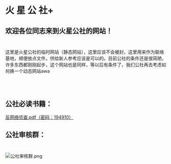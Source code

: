 # 火   星   公   社+

## 欢迎各位同志来到火星公社的网站！<br><br>

这里是火星公社的临时网站（静态网站），这里应该不会被封，这里用来作为联络基地，顺便放点文件，供给新人参考应该是可以的。目前公社的条件还是很简陋，许多东西都刚刚起步，这个网站也是同样，等以后有条件了，我们公社再去考虑如何换一个动态网站awa

<br><br>
## 公社必读书籍：<br>
[反网络侦查.pdf（密码：194910）](https://p2pissotpopular.github.io/Mars_Commune/反网络侦查（密-码194910）.pdf)

## 公社审核群：<br><br>
![公社审核群.png](https://p2pissotpopular.github.io/Mars_Commune/审核群图片.png)

